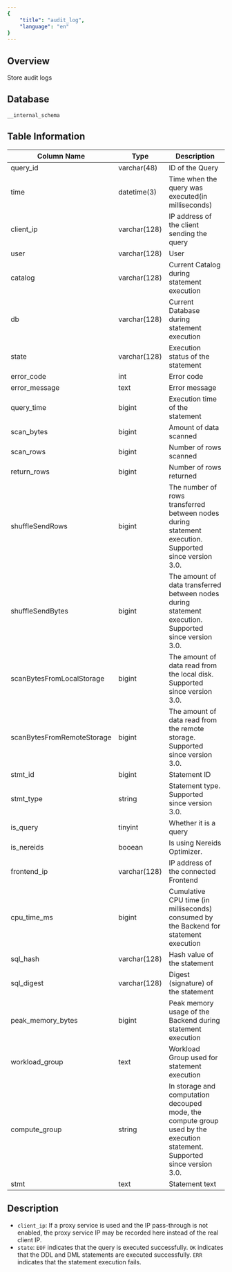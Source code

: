 ```yaml
---
{
    "title": "audit_log",
    "language": "en"
}
---
```


## Overview

Store audit logs

## Database


`__internal_schema`


## Table Information

| Column Name       | Type         | Description                                                  |
| ----------------- | ------------ | ------------------------------------------------------------ |
| query_id          | varchar(48)  | ID of the Query                                              |
| time              | datetime(3)  | Time when the query was executed(in milliseconds)                           |
| client_ip         | varchar(128) | IP address of the client sending the query                   |
| user              | varchar(128) | User                                                         |
| catalog           | varchar(128) | Current Catalog during statement execution                   |
| db                | varchar(128) | Current Database during statement execution                  |
| state             | varchar(128) | Execution status of the statement                            |
| error_code        | int          | Error code                                                   |
| error_message     | text         | Error message                                                |
| query_time        | bigint       | Execution time of the statement                              |
| scan_bytes        | bigint       | Amount of data scanned                                       |
| scan_rows         | bigint       | Number of rows scanned                                       |
| return_rows       | bigint       | Number of rows returned                                      |
| shuffleSendRows             | bigint  | The number of rows transferred between nodes during statement execution. Supported since version 3.0. |
| shuffleSendBytes            | bigint    | The amount of data transferred between nodes during statement execution. Supported since version 3.0. | 
| scanBytesFromLocalStorage   | bigint    | The amount of data read from the local disk. Supported since version 3.0. |
| scanBytesFromRemoteStorage  | bigint    | The amount of data read from the remote storage. Supported since version 3.0. |
| stmt_id           | bigint       | Statement ID                                                 |
| stmt_type                   | string    | Statement type. Supported since version 3.0. |
| is_query          | tinyint      | Whether it is a query                                        |
| is_nereids                  | booean    | Is using Nereids Optimizer. |
| frontend_ip       | varchar(128) | IP address of the connected Frontend                         |
| cpu_time_ms       | bigint       | Cumulative CPU time (in milliseconds) consumed by the Backend for statement execution |
| sql_hash          | varchar(128) | Hash value of the statement                                  |
| sql_digest        | varchar(128) | Digest (signature) of the statement                          |
| peak_memory_bytes | bigint       | Peak memory usage of the Backend during statement execution  |
| workload_group    | text         | Workload Group used for statement execution                  |
| compute_group                 | string    | In storage and computation decouped mode, the compute group used by the execution statement. Supported since version 3.0.|
| stmt              | text         | Statement text                                               |


## Description

- `client_ip`: If a proxy service is used and the IP pass-through is not enabled, the proxy service IP may be recorded here instead of the real client IP.
- `state`: `EOF` indicates that the query is executed successfully. `OK` indicates that the DDL and DML statements are executed successfully. `ERR` indicates that the statement execution fails.


